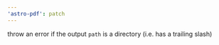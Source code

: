 ```yaml
---
'astro-pdf': patch
---
```


throw an error if the output `path` is a directory (i.e. has a trailing slash)
